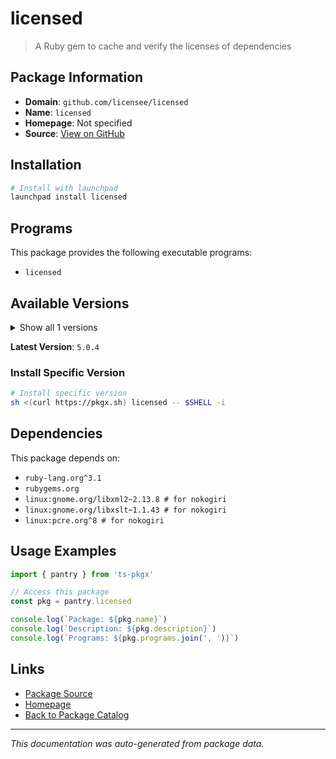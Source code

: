 # licensed

> A Ruby gem to cache and verify the licenses of dependencies

## Package Information

- **Domain**: `github.com/licensee/licensed`
- **Name**: `licensed`
- **Homepage**: Not specified
- **Source**: [View on GitHub](https://github.com/pkgxdev/pantry/tree/main/projects/github.com/licensee/licensed/package.yml)

## Installation

```bash
# Install with launchpad
launchpad install licensed
```

## Programs

This package provides the following executable programs:

- `licensed`

## Available Versions

<details>
<summary>Show all 1 versions</summary>

- `5.0.4`

</details>

**Latest Version**: `5.0.4`

### Install Specific Version

```bash
# Install specific version
sh <(curl https://pkgx.sh) licensed -- $SHELL -i
```

## Dependencies

This package depends on:

- `ruby-lang.org^3.1`
- `rubygems.org`
- `linux:gnome.org/libxml2~2.13.8 # for nokogiri`
- `linux:gnome.org/libxslt~1.1.43 # for nokogiri`
- `linux:pcre.org^8 # for nokogiri`

## Usage Examples

```typescript
import { pantry } from 'ts-pkgx'

// Access this package
const pkg = pantry.licensed

console.log(`Package: ${pkg.name}`)
console.log(`Description: ${pkg.description}`)
console.log(`Programs: ${pkg.programs.join(', ')}`)
```

## Links

- [Package Source](https://github.com/pkgxdev/pantry/tree/main/projects/github.com/licensee/licensed/package.yml)
- [Homepage](#)
- [Back to Package Catalog](../../../package-catalog.md)

---

*This documentation was auto-generated from package data.*
